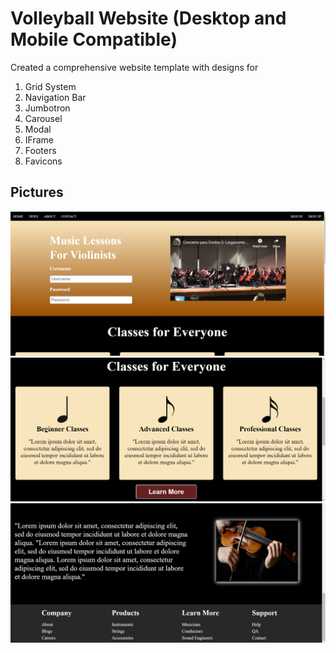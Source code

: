 # Volleyball Website (Desktop and Mobile Compatible)

Created a comprehensive website template with designs for
1) Grid System
2) Navigation Bar
3) Jumbotron
4) Carousel
5) Modal
6) IFrame
7) Footers
8) Favicons

## Pictures

![WebPageImage1](https://github.com/MyNameIsAditya/ViolinLessons/blob/master/readme_images/image1.png)
![WebPageImage1](https://github.com/MyNameIsAditya/ViolinLessons/blob/master/readme_images/image2.png)
![WebPageImage1](https://github.com/MyNameIsAditya/ViolinLessons/blob/master/readme_images/image3.png)
